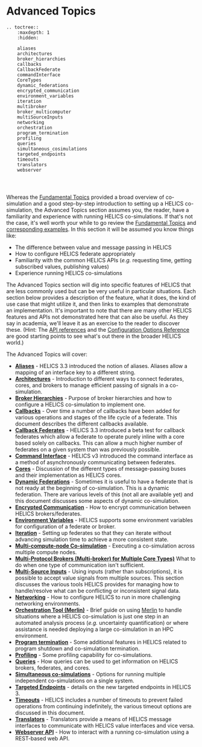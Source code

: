 # Advanced Topics

```{eval-rst}
.. toctree::
    :maxdepth: 1
    :hidden:

    aliases
    architectures
    broker_hierarchies
    callbacks
    CallbackFederate
    commandInterface
    CoreTypes
    dynamic_federations
    encrypted_communication
    environment_variables
    iteration
    multibroker
    broker_multicomputer
    multiSourceInputs
    networking
    orchestration
    program_termination
    profiling
    queries
    simultaneous_cosimulations
    targeted_endpoints
    timeouts
    translators
    webserver




```

Whereas the [Fundamental Topics](../fundamental_topics/fundamental_topics_index.md) provided a broad overview of co-simulation and a good step-by-step introduction to setting up a HELICS co-simulation, the
Advanced Topics section assumes you, the reader, have a familiarity and experience with running HELICS co-simulations. If that's not the case, it's well worth your while to go review the [Fundamental Topics](../fundamental_topics/fundamental_topics_index.md) and [corresponding examples](../examples/fundamental_examples/fundamental_examples_index.md). In this section it will be assumed you know things like:

- The difference between value and message passing in HELICS
- How to configure HELICS federate appropriately
- Familiarity with the common HELICS APIs (_e.g._ requesting time, getting subscribed values, publishing values)
- Experience running HELICS co-simulations

The Advanced Topics section will dig into specific features of HELICS that are less commonly used but can be very useful in particular situations. Each section below provides a description of the feature, what it does, the kind of use case that might utilize it, and then links to examples that demonstrate an implementation. It's important to note that there are many other HELICS features and APIs not demonstrated here that can also be useful. As they say in academia, we'll leave it as an exercise to the reader to discover these. (Hint: The [API references](../../references/api-reference/index.md) and the [Configuration Options Reference](../../references/configuration_options_reference.md) are good starting points to see what's out there in the broader HELICS world.)

The Advanced Topics will cover:

- [**Aliases**](./aliases.md) - HELICS 3.3 introduced the notion of aliases. Aliases allow a mapping of an interface key to a different string.
- [**Architectures**](./architectures.md) - Introduction to different ways to connect federates, cores, and brokers to manage efficient passing of signals in a co-simulation.
- [**Broker Hierarchies**](./broker_hierarchies.md) - Purpose of broker hierarchies and how to configure a HELICS co-simulation to implement one.
- [**Callbacks**](./callbacks.md) - Over time a number of callbacks have been added for various operations and stages of the life cycle of a federate. This document describes the different callbacks available.
- [**Callback Federates**](./CallbackFederate.md) - HELICS 3.3 introduced a beta test for callback federates which allow a federate to operate purely inline with a core based solely on callbacks. This can allow a much higher number of federates on a given system than was previously possible.
- [**Command Interface**](./commandInterface.md) - HELICS v3 introduced the command interface as a method of asynchronously communicating between federates.
- [**Cores**](./CoreTypes.md) - Discussion of the different types of message-passing buses and their implementation as HELICS cores.
- [**Dynamic Federations**](./dynamic_federations.md) - Sometimes it is useful to have a federate that is not ready at the beginning of co-simulation. This is a dynamic federation. There are various levels of this (not all are available yet) and this document discusses some aspects of dynamic co-simulation.
- [**Encrypted Communication**](./encrypted_communication.md) - How to encrypt communication between HELICS brokers/federates.
- [**Environment Variables**](./environment_variables.md) - HELICS supports some environment variables for configuration of a federate or broker.
- [**Iteration**](./iteration.md) - Setting up federates so that they can iterate without advancing simulation time to achieve a more consistent state.
- [**Multi-compute-node Co-simulation**](./broker_multicomputer.md) - Executing a co-simulation across multiple compute nodes.
- [**Multi-Protocol Brokers (Multi-broker) for Multiple Core Types)**](./multibroker.md) What to do when one type of communication isn't sufficient.
- [**Multi-Source Inputs**](./multiSourceInputs.md) - Using inputs (rather than subscriptions), it is possible to accept value signals from multiple sources. This section discusses the various tools HELICS provides for managing how to handle/resolve what can be conflicting or inconsistent signal data.
- [**Networking**](networking.md) - How to configure HELICS to run in more challenging networking environments.
- [**Orchestration Tool (Merlin)**](./orchestration.md) - Brief guide on using [Merlin](https://github.com/LLNL/merlin) to handle situations where a HELICS co-simulation is just one step in an automated analysis process (_e.g._ uncertainty quantification) or where assistance is needed deploying a large co-simulation in an HPC environment.
- [**Program termination**](./program_termination.md) - Some additional features in HELICS related to program shutdown and co-simulation termination.
- [**Profiling**](./profiling.md) - Some profiling capability for co-simulations.
- [**Queries**](./queries.md) - How queries can be used to get information on HELICS brokers, federates, and cores.
- [**Simultaneous co-simulations**](./simultaneous_cosimulations.md) - Options for running multiple independent co-simulations on a single system.
- [**Targeted Endpoints**](./targeted_endpoints.md) - details on the new targeted endpoints in HELICS 3.
- [**Timeouts**](./timeouts.md) - HELICS includes a number of timeouts to prevent failed operations from continuing indefinitely, the various timeout options are discussed in this document.
- [**Translators**](./translators.md) - Translators provide a means of HELICS message interfaces to communicate with HELICS value interfaces and vice versa.
- [**Webserver API**](./webserver.md) - How to interact with a running co-simulation using a REST-based web API.
